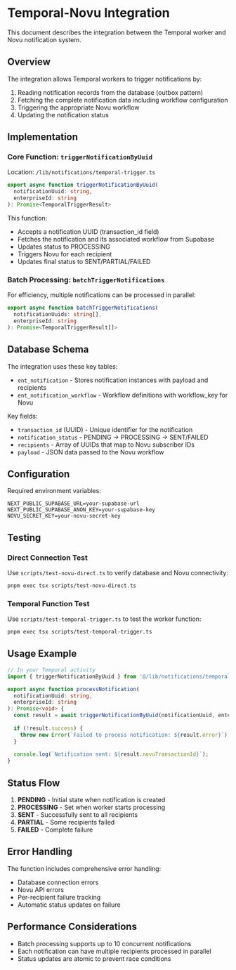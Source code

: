 # Temporal-Novu Integration

This document describes the integration between the Temporal worker and Novu notification system.

## Overview

The integration allows Temporal workers to trigger notifications by:
1. Reading notification records from the database (outbox pattern)
2. Fetching the complete notification data including workflow configuration
3. Triggering the appropriate Novu workflow
4. Updating the notification status

## Implementation

### Core Function: `triggerNotificationByUuid`

Location: `/lib/notifications/temporal-trigger.ts`

```typescript
export async function triggerNotificationByUuid(
  notificationUuid: string,
  enterpriseId: string
): Promise<TemporalTriggerResult>
```

This function:
- Accepts a notification UUID (transaction_id field)
- Fetches the notification and its associated workflow from Supabase
- Updates status to PROCESSING
- Triggers Novu for each recipient
- Updates final status to SENT/PARTIAL/FAILED

### Batch Processing: `batchTriggerNotifications`

For efficiency, multiple notifications can be processed in parallel:

```typescript
export async function batchTriggerNotifications(
  notificationUuids: string[],
  enterpriseId: string
): Promise<TemporalTriggerResult[]>
```

## Database Schema

The integration uses these key tables:
- `ent_notification` - Stores notification instances with payload and recipients
- `ent_notification_workflow` - Workflow definitions with workflow_key for Novu

Key fields:
- `transaction_id` (UUID) - Unique identifier for the notification
- `notification_status` - PENDING → PROCESSING → SENT/FAILED
- `recipients` - Array of UUIDs that map to Novu subscriber IDs
- `payload` - JSON data passed to the Novu workflow

## Configuration

Required environment variables:
```env
NEXT_PUBLIC_SUPABASE_URL=your-supabase-url
NEXT_PUBLIC_SUPABASE_ANON_KEY=your-supabase-key
NOVU_SECRET_KEY=your-novu-secret-key
```

## Testing

### Direct Connection Test
Use `scripts/test-novu-direct.ts` to verify database and Novu connectivity:
```bash
pnpm exec tsx scripts/test-novu-direct.ts
```

### Temporal Function Test
Use `scripts/test-temporal-trigger.ts` to test the worker function:
```bash
pnpm exec tsx scripts/test-temporal-trigger.ts
```

## Usage Example

```typescript
// In your Temporal activity
import { triggerNotificationByUuid } from '@/lib/notifications/temporal-trigger';

export async function processNotification(
  notificationUuid: string,
  enterpriseId: string
): Promise<void> {
  const result = await triggerNotificationByUuid(notificationUuid, enterpriseId);
  
  if (!result.success) {
    throw new Error(`Failed to process notification: ${result.error}`);
  }
  
  console.log(`Notification sent: ${result.novuTransactionId}`);
}
```

## Status Flow

1. **PENDING** - Initial state when notification is created
2. **PROCESSING** - Set when worker starts processing
3. **SENT** - Successfully sent to all recipients
4. **PARTIAL** - Some recipients failed
5. **FAILED** - Complete failure

## Error Handling

The function includes comprehensive error handling:
- Database connection errors
- Novu API errors
- Per-recipient failure tracking
- Automatic status updates on failure

## Performance Considerations

- Batch processing supports up to 10 concurrent notifications
- Each notification can have multiple recipients processed in parallel
- Status updates are atomic to prevent race conditions